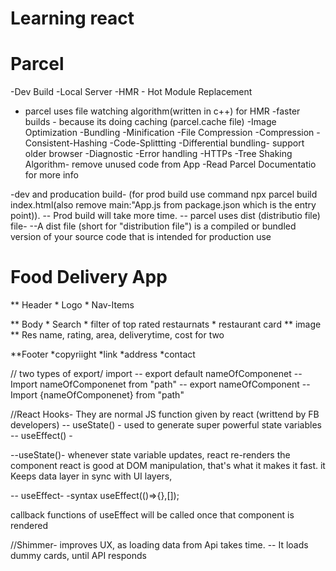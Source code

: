 # Learning react

# Parcel
-Dev Build
-Local Server
-HMR - Hot Module Replacement
- parcel uses file watching algorithm(written in c++) for HMR
-faster builds - because its doing caching (parcel.cache file)
-Image Optimization
-Bundling
-Minification
-File Compression
-Compression
-Consistent-Hashing
-Code-Splittting
-Differential bundling- support older browser
-Diagnostic
-Error handling
-HTTPs
-Tree Shaking Algorithm- remove unused code from App
-Read Parcel Documentatio for more info

-dev and producation build- (for prod build use command npx parcel build index.html(also remove main:"App.js from
package.json which is the entry point)).
-- Prod build will take more time.
-- parcel uses dist (distributio file) file- 
--A dist file (short for "distribution file") is a compiled or bundled version of your source code that is intended for production use

# Food Delivery App
** Header
    * Logo
    * Nav-Items

** Body
    * Search
    * filter of top rated restaurnats
    * restaurant card
        ** image
        ** Res name, rating, area, deliverytime, cost for two

**Footer
    *copyriight
    *link
    *address
    *contact



// two types of export/ import
        -- export default nameOfComponenet   -- Import nameOfComponenet from "path"
        -- export nameOfComponent            -- Import {nameOfComponenet} from "path"


//React Hooks-  They are normal JS function given by react (writtend by FB developers)
-- useState() - used to generate super powerful state variables
-- useEffect() -

--useState()- whenever state variable updates, react re-renders the component
react is good at DOM manipulation, that's what it makes it fast. it Keeps data layer in sync  with UI layers,

-- useEffect-
-syntax  useEffect(()=>{},[]);

callback functions of useEffect will be called once that component is rendered

//Shimmer- improves UX, as loading data from Api takes time.
-- It loads dummy cards, until API responds